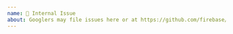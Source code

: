 ```yaml
---
name: 🐞 Internal Issue
about: Googlers may file issues here or at https://github.com/firebase/firebase-ios-sdk/issues/new/choose
---
```

<!-- DO NOT DELETE
validate_template=true
template_path=.github/ISSUE_TEMPLATE/bug_report.md
-->

